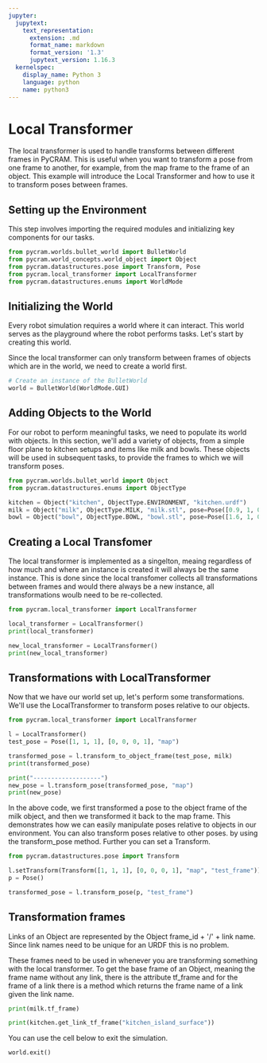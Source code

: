 ```yaml
---
jupyter:
  jupytext:
    text_representation:
      extension: .md
      format_name: markdown
      format_version: '1.3'
      jupytext_version: 1.16.3
  kernelspec:
    display_name: Python 3
    language: python
    name: python3
---
```


# Local Transformer

The local transformer is used to handle transforms between different frames in PyCRAM. This is useful when you want to
transform a pose from one frame to another, for example, from the map frame to the frame of an object. This example will
introduce the Local Transformer and how to use it to transform poses between frames.

## Setting up the Environment

This step involves importing the required modules and initializing key components for our tasks.

```python
from pycram.worlds.bullet_world import BulletWorld
from pycram.world_concepts.world_object import Object
from pycram.datastructures.pose import Transform, Pose
from pycram.local_transformer import LocalTransformer
from pycram.datastructures.enums import WorldMode
```

## Initializing the World

Every robot simulation requires a world where it can interact. This world serves as the playground where the robot
performs tasks.
Let's start by creating this world.

Since the local transformer can only transform between frames of objects which are in the world, we need to create a
world first.

```python
# Create an instance of the BulletWorld
world = BulletWorld(WorldMode.GUI)
```

## Adding Objects to the World

For our robot to perform meaningful tasks, we need to populate its world with objects.
In this section, we'll add a variety of objects, from a simple floor plane to kitchen setups and items like milk and
bowls.
These objects will be used in subsequent tasks, to provide the frames to which we will transform poses.

```python
from pycram.worlds.bullet_world import Object
from pycram.datastructures.enums import ObjectType

kitchen = Object("kitchen", ObjectType.ENVIRONMENT, "kitchen.urdf")
milk = Object("milk", ObjectType.MILK, "milk.stl", pose=Pose([0.9, 1, 0.95]))
bowl = Object("bowl", ObjectType.BOWL, "bowl.stl", pose=Pose([1.6, 1, 0.90]))
```

## Creating a Local Transfomer

The local transformer is implemented as a singelton, meaing regardless of how much and where an instance is created it
will always be the same instance. This is done since the local transfomer collects all transformations between frames
and would there always be a new instance, all transformations woulb need to be re-collected.

```python
from pycram.local_transformer import LocalTransformer

local_transformer = LocalTransformer()
print(local_transformer)

new_local_transformer = LocalTransformer()
print(new_local_transformer)
```

## Transformations with LocalTransformer

Now that we have our world set up, let's perform some transformations. We'll use the LocalTransformer to transform poses
relative to our objects.

```python
from pycram.local_transformer import LocalTransformer

l = LocalTransformer()
test_pose = Pose([1, 1, 1], [0, 0, 0, 1], "map")

transformed_pose = l.transform_to_object_frame(test_pose, milk)
print(transformed_pose)

print("-------------------")
new_pose = l.transform_pose(transformed_pose, "map")
print(new_pose)
```

In the above code, we first transformed a pose to the object frame of the milk object, and then we transformed it back
to the map frame. This demonstrates how we can easily manipulate poses relative to objects in our environment.
You can also transform poses relative to other poses. by using the transform_pose method. Further you can set a
Transform.

```python
from pycram.datastructures.pose import Transform

l.setTransform(Transform([1, 1, 1], [0, 0, 0, 1], "map", "test_frame"))
p = Pose()

transformed_pose = l.transform_pose(p, "test_frame")
```

## Transformation frames

Links of an Object are represented by the Object frame_id + '/' + link name. Since link names need to be
unique for an URDF this is no problem.

These frames need to be used in whenever you are transforming something with the local transformer. To get the base
frame of an Object, meaning the frame name without any link, there is the attribute tf_frame and for the frame of a link
there is a method which returns the frame name of a link given the link name.

```python
print(milk.tf_frame)

print(kitchen.get_link_tf_frame("kitchen_island_surface"))
```

You can use the cell below to exit the simulation.

```python
world.exit()
```
